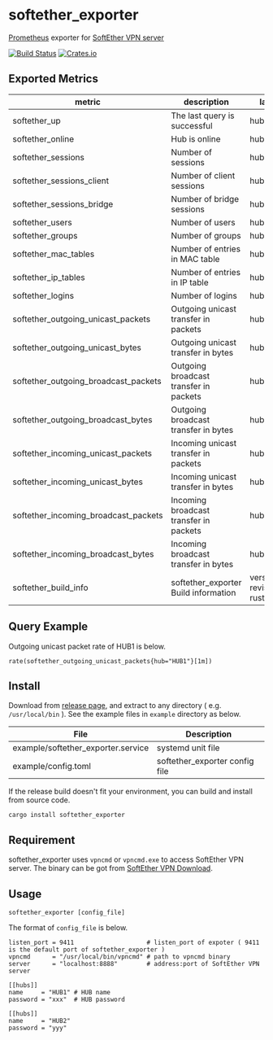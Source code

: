 # softether_exporter
[Prometheus](https://prometheus.io) exporter for [SoftEther VPN server](http://www.softether.org)

[![Build Status](https://travis-ci.org/dalance/softether_exporter.svg?branch=master)](https://travis-ci.org/dalance/softether_exporter)
[![Crates.io](https://img.shields.io/crates/v/softether_exporter.svg)](https://crates.io/crates/softether_exporter)

## Exported Metrics

| metric                               | description                            | labels                         |
| ------------------------------------ | -------------------------------------- | ------------------------------ |
| softether_up                         | The last query is successful           | hub                            |
| softether_online                     | Hub is online                          | hub                            |
| softether_sessions                   | Number of sessions                     | hub                            |
| softether_sessions_client            | Number of client sessions              | hub                            |
| softether_sessions_bridge            | Number of bridge sessions              | hub                            |
| softether_users                      | Number of users                        | hub                            |
| softether_groups                     | Number of groups                       | hub                            |
| softether_mac_tables                 | Number of entries in MAC table         | hub                            |
| softether_ip_tables                  | Number of entries in IP table          | hub                            |
| softether_logins                     | Number of logins                       | hub                            |
| softether_outgoing_unicast_packets   | Outgoing unicast transfer in packets   | hub                            |
| softether_outgoing_unicast_bytes     | Outgoing unicast transfer in bytes     | hub                            |
| softether_outgoing_broadcast_packets | Outgoing broadcast transfer in packets | hub                            |
| softether_outgoing_broadcast_bytes   | Outgoing broadcast transfer in bytes   | hub                            |
| softether_incoming_unicast_packets   | Incoming unicast transfer in packets   | hub                            |
| softether_incoming_unicast_bytes     | Incoming unicast transfer in bytes     | hub                            |
| softether_incoming_broadcast_packets | Incoming broadcast transfer in packets | hub                            |
| softether_incoming_broadcast_bytes   | Incoming broadcast transfer in bytes   | hub                            |
| softether_build_info                 | softether_exporter Build information   | version, revision, rustversion |

## Query Example

Outgoing unicast packet rate of HUB1 is below.

```
rate(softether_outgoing_unicast_packets{hub="HUB1"}[1m])
```

## Install
Download from [release page](https://github.com/dalance/softether_exporter/releases/latest), and extract to any directory ( e.g. `/usr/local/bin` ).
See the example files in `example` directory as below.

| File                               | Description                    |
| ---------------------------------- | ------------------------------ |
| example/softether_exporter.service | systemd unit file              |
| example/config.toml                | softether_exporter config file |


If the release build doesn't fit your environment, you can build and install from source code.

```
cargo install softether_exporter
```

## Requirement

softether_exporter uses `vpncmd` or `vpncmd.exe` to access SoftEther VPN server.
The binary can be got from [SoftEther VPN Download](http://www.softether-download.com/?product=softether).

## Usage

```
softether_exporter [config_file]
```

The format of `config_file` is below.

```
listen_port = 9411                    # listen_port of expoter ( 9411 is the default port of softether_exporter )
vpncmd      = "/usr/local/bin/vpncmd" # path to vpncmd binary
server      = "localhost:8888"        # address:port of SoftEther VPN server

[[hubs]]
name     = "HUB1" # HUB name
password = "xxx"  # HUB password

[[hubs]]
name     = "HUB2"
password = "yyy"
```

